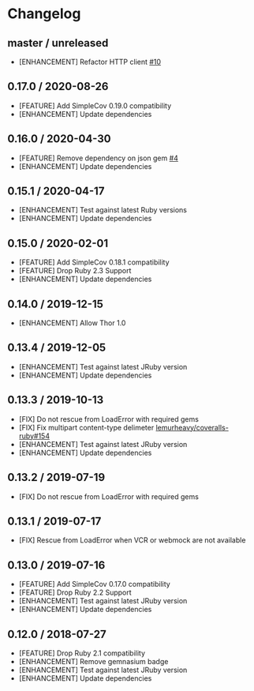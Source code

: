 # Changelog

## master / unreleased

* [ENHANCEMENT] Refactor HTTP client [#10](https://github.com/tagliala/coveralls-ruby-reborn/pull/10)

## 0.17.0 / 2020-08-26

* [FEATURE] Add SimpleCov 0.19.0 compatibility
* [ENHANCEMENT] Update dependencies

## 0.16.0 / 2020-04-30

* [FEATURE] Remove dependency on json gem [#4](https://github.com/tagliala/coveralls-ruby-reborn/pull/4)
* [ENHANCEMENT] Update dependencies

## 0.15.1 / 2020-04-17

* [ENHANCEMENT] Test against latest Ruby versions
* [ENHANCEMENT] Update dependencies

## 0.15.0 / 2020-02-01

* [FEATURE] Add SimpleCov 0.18.1 compatibility
* [FEATURE] Drop Ruby 2.3 Support
* [ENHANCEMENT] Update dependencies

## 0.14.0 / 2019-12-15

* [ENHANCEMENT] Allow Thor 1.0

## 0.13.4 / 2019-12-05

* [ENHANCEMENT] Test against latest JRuby version
* [ENHANCEMENT] Update dependencies

## 0.13.3 / 2019-10-13

* [FIX] Do not rescue from LoadError with required gems
* [FIX] Fix multipart content-type delimeter [lemurheavy/coveralls-ruby#154](https://github.com/lemurheavy/coveralls-ruby/pull/154)
* [ENHANCEMENT] Test against latest JRuby version
* [ENHANCEMENT] Update dependencies

## 0.13.2 / 2019-07-19

* [FIX] Do not rescue from LoadError with required gems

## 0.13.1 / 2019-07-17

* [FIX] Rescue from LoadError when VCR or webmock are not available

## 0.13.0 / 2019-07-16

* [FEATURE] Add SimpleCov 0.17.0 compatibility
* [FEATURE] Drop Ruby 2.2 Support
* [ENHANCEMENT] Test against latest JRuby version
* [ENHANCEMENT] Update dependencies

## 0.12.0 / 2018-07-27

* [FEATURE] Drop Ruby 2.1 compatibility
* [ENHANCEMENT] Remove gemnasium badge
* [ENHANCEMENT] Test against latest JRuby version
* [ENHANCEMENT] Update dependencies
